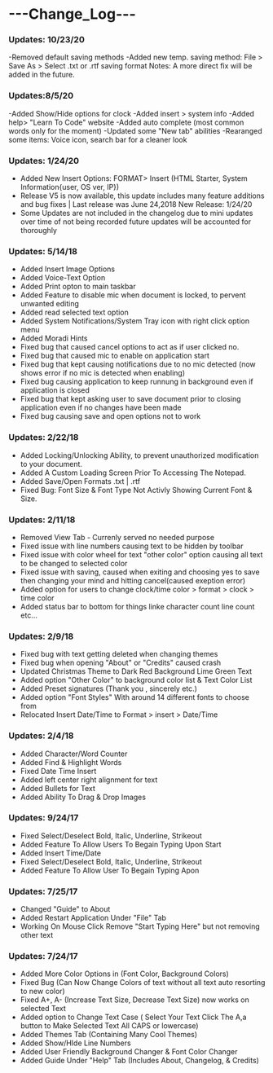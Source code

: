 # ---Change_Log---
### Updates: 10/23/20 ###
-Removed default saving methods
-Added new temp. saving method: File > Save As > Select .txt or .rtf saving format
Notes: A more direct fix will be added in the future.

### Updates:8/5/20 ###
-Added Show/Hide options for clock
-Added insert > system info
-Added help> "Learn To Code" website
-Added auto complete (most common words only for the moment)
-Updated some "New tab" abilities
-Rearanged some items: Voice icon, search bar for a cleaner look

### Updates: 1/24/20 ###
- Added New Insert Options: FORMAT> Insert (HTML Starter, System Information{user, OS ver, IP})
- Release V5 is now available, this update includes many feature additions and bug fixes | Last release was June 24,2018 New Release: 1/24/20
- Some Updates are not included in the changelog due to mini updates over time of not being recorded future updates will be accounted for thoroughly


### Updates: 5/14/18 ###
 - Added Insert Image Options 
 - Added Voice-Text Option
 - Added Print opton to main taskbar
 - Added Feature to disable mic when document is locked, to pervent unwanted editing
 - Added read selected text option
 - Added System Notifications/System Tray icon with right click option menu
 - Added Moradi Hints
 - Fixed bug that caused cancel options to act as if user clicked no.
 - Fixed bug that caused mic to enable on application start
 - Fixed bug that kept causing notifications due to no mic detected (now shows error if no mic is detected when enabling)
 - Fixed bug causing application to keep runnung in background even if application is closed
 - Fixed bug that kept asking user to save document prior to closing application even if no changes have been made
 - Fixed bug causing save and open options not to work 

### Updates: 2/22/18 ###
 - Added Locking/Unlocking Ability, to prevent unauthorized modification to your document.
 - Added A Custom Loading Screen Prior To Accessing The Notepad.
 - Added Save/Open Formats .txt | .rtf 
 - Fixed Bug: Font Size & Font Type Not Activly Showing Current Font & Size.

### Updates: 2/11/18 ###
 - Removed View Tab - Currenly served no needed purpose
 - Fixed issue with line numbers causing text to be hidden by toolbar
 - Fixed issue with color wheel for text "other color" option causing all text to be changed to selected color
 - Fixed issue with saving, caused when exiting and choosing yes to save then changing your mind and hitting cancel(caused exeption error)
 - Added option for users to change clock/time color > format > clock > time color
 - Added status bar to bottom for things linke character count line count etc...

### Updates: 2/9/18 ###
- Fixed bug with text getting deleted when changing themes
- Fixed bug when opening "About" or "Credits" caused crash
- Updated Christmas Theme to Dark Red Background Lime Green Text
- Added option "Other Color" to background color list & Text Color List
- Added Preset signatures (Thank you , sincerely etc.)
- Added option "Font Styles" With around 14 different fonts to choose from
- Relocated Insert Date/Time to Format > insert > Date/Time

### Updates: 2/4/18 ###
- Added Character/Word Counter
- Added Find & Highlight Words 
- Fixed Date Time Insert
- Added left center right alignment for text
- Added Bullets for Text
- Added Ability To Drag & Drop Images

### Updates: 9/24/17 ###
- Fixed Select/Deselect Bold, Italic, Underline, Strikeout
- Added Feature To Allow Users To Begain Typing Upon Start
- Added Insert Time/Date 
- Fixed Select/Deselect Bold, Italic, Underline, Strikeout
- Added Feature To Allow User To Begain Typing Apon

### Updates: 7/25/17 ###
- Changed "Guide" to About
- Added Restart Application Under "File" Tab
- Working On Mouse Click Remove "Start Typing Here" but not removing other text

### Updates: 7/24/17 ###
- Added More Color Options in (Font Color, Background Colors)
- Fixed Bug (Can Now Change Colors of text without all text auto resorting to new color)
- Fixed A+, A- (Increase Text Size, Decrease Text Size) now works on selected Text
- Added option to Change Text Case ( Select Your Text Click The A,a button to Make Selected Text All CAPS or lowercase)
- Added Themes Tab (Containing Many Cool Themes)
- Added Show/HIde Line Numbers
- Added User Friendly Background Changer & Font Color Changer
- Added Guide Under "Help" Tab (Includes About, Changelog, & Credits) 
